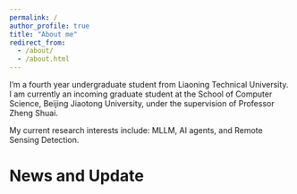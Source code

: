 ```yaml
---
permalink: /
author_profile: true
title: "About me"
redirect_from: 
  - /about/
  - /about.html
---
```


I’m a fourth year undergraduate student from Liaoning Technical University. I am currently an incoming graduate student at the School of Computer Science, Beijing Jiaotong University, under the supervision of Professor Zheng Shuai. 

My current research interests include: MLLM, AI agents, and Remote Sensing Detection.

News and Update
======
